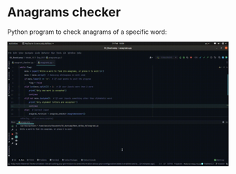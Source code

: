 # Anagrams checker

Python program to check anagrams of a specific word:


![demo-gif](https://github.com/danielabrailo/DI_Bootcamp/blob/29b2e181a308e06a0bab72d10c73e9d7f4ccd8ab/Week_10/Day_05/anagrams.gif)

